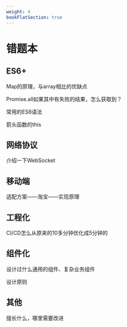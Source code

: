 ```yaml
---
weight: 4
bookFlatSection: true
---
```


# 错题本

## ES6+

Map的原理，与array相比的优缺点

Promise.all如果其中有失败的结果，怎么获取到？

常用的ES6语法

箭头函数的this

## 网络协议

介绍一下WebSocket

## 移动端

适配方案——淘宝——实现原理

## 工程化

CI/CD怎么从原来的10多分钟优化成5分钟的

## 组件化

设计过什么通用的组件、复杂业务组件

设计原则

## 其他

擅长什么，哪里需要改进

